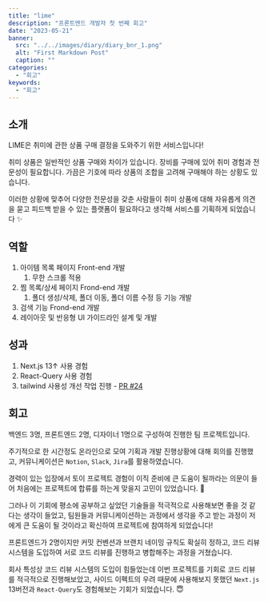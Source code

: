 ```yaml
---
title: "lime"
description: "프론트엔드 개발자 첫 번째 회고"
date: "2023-05-21"
banner:
  src: "../../images/diary/diary_bnr_1.png"
  alt: "First Markdown Post"
  caption: ""
categories:
  - "회고"
keywords:
  - "회고"
---
```


## 소개

LIME은 취미에 관한 상품 구매 결정을 도와주기 위한 서비스입니다!

취미 상품은 일반적인 상품 구매와 차이가 있습니다. 장비를 구매에 있어 취미 경험과 전문성이 필요합니다. 가끔은 기호에 따라 상품의 조합을 고려해 구매해야 하는 상황도 있습니다.

이러한 상황에 맞추어 다양한 전문성을 갖춘 사람들이 취미 상품에 대해 자유롭게 의견을 묻고 피드백 받을 수 있는 플랫폼이 필요하다고 생각해 서비스를 기획하게 되었습니다 ✨

## 역할

1. 아이템 목록 페이지 Front-end 개발
   1. 무한 스크롤 적용
2. 찜 목록/상세 페이지 Frond-end 개발
   1. 폴더 생성/삭제, 폴더 이동, 폴더 이름 수정 등 기능 개발
3. 검색 기능 Frond-end 개발
4. 레이아웃 및 반응형 UI 가이드라인 설계 및 개발

## 성과

1. Next.js 13↑ 사용 경험
2. React-Query 사용 경험
3. tailwind 사용성 개선 작업 진행 - [PR #24](https://github.com/uju-in/lime-frontend/pull/24)

## 회고

백엔드 3명, 프론트엔드 2명, 디자이너 1명으로 구성하여 진행한 팀 프로젝트입니다.

주기적으로 한 시간정도 온라인으로 모여 기획과 개발 진행상황에 대해 회의를 진행했고, 커뮤니케이션은 `Notion`, `Slack`, `Jira`를 활용하였습니다.

경력이 있는 입장에서 토이 프로젝트 경험이 이직 준비에 큰 도움이 될까라는 의문이 들어 처음에는 프로젝트에 합류를 하는게 맞을지 고민이 있었습니다. 🤔

그러나 이 기회에 평소에 공부하고 싶었던 기술들을 적극적으로 사용해보면 좋을 것 같다는 생각이 들었고, 팀원들과 커뮤니케이션하는 과정에서 생각을 주고 받는 과정이 저에게 큰 도움이 될 것이라고 확신하여 프로젝트에 참여하게 되었습니다!

프론트엔드가 2명이지만 커밋 컨벤션과 브랜치 네이밍 규칙도 확실히 정하고, 코드 리뷰 시스템을 도입하여 서로 코드 리뷰를 진행하고 병합해주는 과정을 거쳤습니다.

회사 특성상 코드 리뷰 시스템의 도입이 힘들었는데 이번 프로젝트를 기회로 코드 리뷰를 적극적으로 진행해보았고, 사이드 이펙트의 우려 때문에 사용해보지 못했던 `Next.js` 13버전과 `React-Query`도 경험해보는 기회가 되었습니다. 😇
